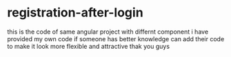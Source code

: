 # registration-after-login
this is the code of same angular project with differnt component
i have provided my own code if someone has better knowledge can add their code to make it look more flexible and attractive thak you guys
